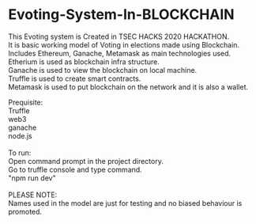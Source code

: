 # Evoting-System-In-BLOCKCHAIN
This Evoting system is Created in TSEC HACKS 2020 HACKATHON.<br> 
It is basic working model of Voting in elections made using Blockchain. Includes Ethereum, Ganache, Metamask as main technologies used.<br>
Etherium is used as blockchain infra structure.<br>
Ganache is used to view the blockchain on local machine.<br>
Truffle is used to create smart contracts.<br>
Metamask is used to put blockchain on the network and it is also a wallet.<br>

Prequisite:<br>
Truffle<br>
web3<br>
ganache<br>
node.js<br>
<br>
To run:<br>
Open command prompt in the project directory.<br>
Go to truffle console and type command.<br>
"npm run dev"<br> 
<br>
PLEASE NOTE:<br>
Names used in the model are just for testing and no biased behaviour is promoted.<br>
